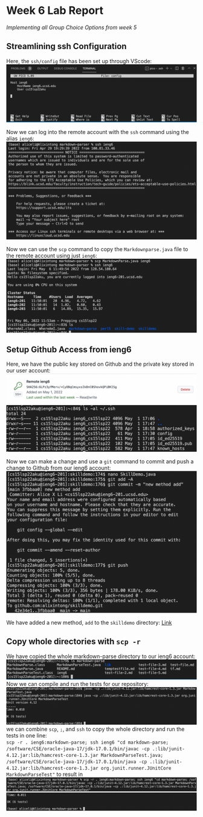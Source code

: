 # Week 6 Lab Report

*Implementing all Group Choice Options from week 5*

## Streamlining ssh Configuration

Here, the `ssh/config` file has been set up through VScode:
![Image](6-1.png)

Now we can log into the remote account with the `ssh` command using the alias `ieng6`:
![Image](6-2.png)

Now we can use the `scp` command to copy the `Markdownparse.java` file to the remote account using just `ieng6`:
![Image](6-3.png)

## Setup Github Access from ieng6

Here, we have the public key stored on Github and the private key stored in our user account:
![Image](6-4.png)
![Image](6-5.png)

Now we can make a change and use a `git` command to commit and push a change to Github from our ieng6 account:
![Image](6-6.png)

We have added a new method, `add` to the `skilldemo` directory:
[Link](https://github.com/alixintong/skilldemo/blob/main/SkillDemo.java)

## Copy whole directories with `scp -r`

We have copied the whole markdown-parse directory to our ieng6 account:
![Image](6-7.png)
Now we can compile and run the tests for our repository:
![Image](6-8.png)
we can combine `scp`, `;`, and `ssh` to copy the whole directory and run the tests in one line:
\
`scp -r . ieng6:markdown-parse; ssh ieng6 "cd markdown-parse; /software/CSE/oracle-java-17/jdk-17.0.1/bin/javac -cp .:lib/junit-4.12.jar:lib/hamcrest-core-1.3.jar MarkdownParseTest.java; /software/CSE/oracle-java-17/jdk-17.0.1/bin/java -cp .:lib/junit-4.12.jar:lib/hamcrest-core-1.3.jar org.junit.runner.JUnitCore MarkdownParseTest"` to result in
![Image](6-10.png)
![Image](6-9.png)
